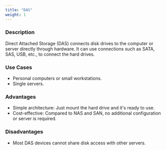 ```yaml
---
title: "DAS"
weight: 1
---
```


### **Description**

Direct Attached Storage (DAS) connects disk drives to the computer or server directly through hardware. It can use connections such as SATA, SAS, USB, etc., to connect the hard drives.

### **Use Cases**

- Personal computers or small workstations.
- Single servers.

### **Advantages**

- Simple architecture: Just mount the hard drive and it's ready to use.
- Cost-effective: Compared to NAS and SAN, no additional configuration or server is required.

### **Disadvantages**

- Most DAS devices cannot share disk access with other servers.